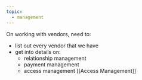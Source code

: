 ```yaml
---
topic:
  - management
---
```

On working with vendors, need to:
- list out every vendor that we have
- get into details on:
	- relationship management
	- payment management
	- access management [[Access Management]]